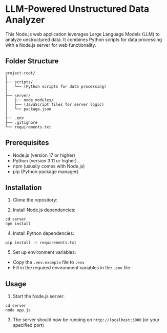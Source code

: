 # LLM-Powered Unstructured Data Analyzer

This Node.js web application leverages Large Language Models (LLM) to analyze unstructured data. It combines Python scripts for data processing with a Node.js server for web functionality.

## Folder Structure

```plaintext
project-root/
│
├── scripts/
│   └── (Python scripts for data processing)
│
├── server/
│   ├── node_modules/
│   ├── (JavaScript files for server logic)
│   └── package.json
│
├── .env
├── .gitignore
└── requirements.txt
```


## Prerequisites

- Node.js (version 17 or higher)
- Python (version 3.11 or higher)
- npm (usually comes with Node.js)
- pip (Python package manager)

## Installation

1. Clone the repository:

2. Install Node.js dependencies:

```plaintext
cd server
npm install
```

4. Install Python dependencies:

```plaintext
pip install -r requirements.txt
```
  

5. Set up environment variables:
- Copy the `.env.example` file to `.env`
- Fill in the required environment variables in the `.env` file

## Usage

1. Start the Node.js server:

```plaintext
cd server
node app.js
```

3. The server should now be running on `http://localhost:3000` (or your specified port)
